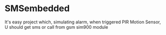 # SMSembedded


It's easy project which, simulating alarm, when triggered PIR Motion Sensor, U should get sms or call from gsm sim900 module 
